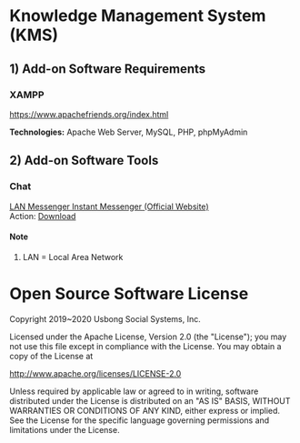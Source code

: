 # Knowledge Management System (KMS)

## 1) Add-on Software Requirements
### XAMPP
https://www.apachefriends.org/index.html

<b>Technologies:</b> Apache Web Server, MySQL, PHP, phpMyAdmin

## 2) Add-on Software Tools
### Chat
[LAN Messenger Instant Messenger (Official Website)](http://lanmsngr.sourceforge.net/) <br/>
Action: [Download](https://sourceforge.net/projects/lanmsngr/)

#### Note
1) LAN = Local Area Network

# Open Source Software License
Copyright 2019~2020 Usbong Social Systems, Inc.

Licensed under the Apache License, Version 2.0 (the "License"); you may not use this file except in compliance with the License. You may obtain a copy of the License at

   http://www.apache.org/licenses/LICENSE-2.0
  
Unless required by applicable law or agreed to in writing, software distributed under the License is distributed on an "AS IS" BASIS, WITHOUT WARRANTIES OR CONDITIONS OF ANY KIND, either express or implied. See the License for the specific language governing permissions and limitations under the License.
